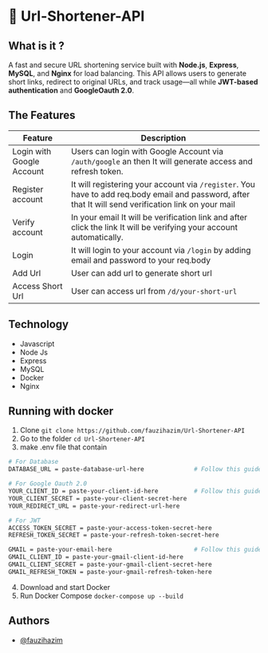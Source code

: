 # 🔗 Url-Shortener-API
## What is it ?
A fast and secure URL shortening service built with **Node.js**, **Express**, **MySQL**, and **Nginx** for load balancing. This API allows users to generate short links, redirect to original URLs, and track usage—all while **JWT-based authentication** and **GoogleOauth 2.0**.
## The Features
| Feature         | Description |
|---------------|------------|
| Login with Google Account | Users can login with Google Account via `/auth/google` an then It will generate access and refresh token. |
| Register account | It will registering your account via `/register`. You have to add req.body email and password, after that It will send verification link on your mail |
| Verify account | In your email It will be verification link and after click the link It will be verifying your account automatically. |
| Login | It will login to your account via `/login` by adding email and password to your req.body |
| Add Url | User can add url to generate short url |
| Access Short Url | User can access url from `/d/your-short-url` |

## Technology
- Javascript
- Node Js
- Express
- MySQL
- Docker
- Nginx

## Running with docker
1. Clone
``` git clone https://github.com/fauzihazim/Url-Shortener-API ```
2. Go to the folder
``` cd Url-Shortener-API ```
3. make .env file that contain
```bash
# For Database
DATABASE_URL = paste-database-url-here              # Follow this guide https://www.prisma.io/docs/orm/reference/connection-urls#:~:text=Prisma%20ORM%20needs%20a%20connection%20URL%20to%20be,of%20a%20datasource%20block%20in%20your%20Prisma%20schema.

# For Google Oauth 2.0
YOUR_CLIENT_ID = paste-your-client-id-here          # Follow this guide https://dev.to/fauzihazim/google-oauth-20-in-node-js-5e2a
YOUR_CLIENT_SECRET = paste-your-client-secret-here
YOUR_REDIRECT_URL = paste-your-redirect-url-here

# For JWT
ACCESS_TOKEN_SECRET = paste-your-access-token-secret-here
REFRESH_TOKEN_SECRET = paste-your-refresh-token-secret-here

GMAIL = paste-your-email-here                       # Follow this guide https://www.youtube.com/watch?v=k-6KFSnaFTU&t=200s
GMAIL_CLIENT_ID = paste-your-gmail-client-id-here
GMAIL_CLIENT_SECRET = paste-your-gmail-client-secret-here
GMAIL_REFRESH_TOKEN = paste-your-gmail-refresh-token-here
```


4. Download and start Docker
5. Run Docker Compose
``` docker-compose up --build ```


## Authors

- [@fauzihazim](https://www.github.com/fauzihazim)

